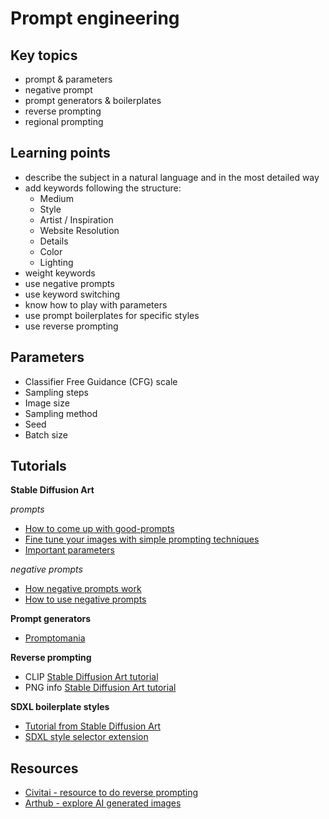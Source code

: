 # Prompt engineering

## Key topics

- prompt & parameters
- negative prompt
- prompt generators & boilerplates
- reverse prompting
- regional prompting

## Learning points

- describe the subject in a natural language and in the most detailed way
- add keywords following the structure:
    - Medium
    - Style
    - Artist / Inspiration
    - Website	Resolution
    - Details
    - Color
    - Lighting
- weight keywords
- use negative prompts
- use keyword switching
- know how to play with parameters
- use prompt boilerplates for specific styles
- use reverse prompting

## Parameters

- Classifier Free Guidance (CFG) scale
- Sampling steps
- Image size
- Sampling method
- Seed
- Batch size

## Tutorials

**Stable Diffusion Art**

_prompts_

- [How to come up with good-prompts](https://stable-diffusion-art.com/how-to-come-up-with-good-prompts-for-ai-image-generation/)
- [Fine tune your images with simple prompting techniques](https://stable-diffusion-art.com/fine-tune-your-ai-images-with-these-simple-prompting-techniques/)
- [Important parameters](https://stable-diffusion-art.com/know-these-important-parameters-for-stunning-ai-images/)

_negative prompts_

- [How negative prompts work](https://stable-diffusion-art.com/how-negative-prompt-work/)
- [How to use negative prompts](https://stable-diffusion-art.com/how-to-use-negative-prompts/)

**Prompt generators**

- [Promptomania](https://promptomania.com/stable-diffusion-prompt-builder/)

**Reverse prompting**
- CLIP  [Stable Diffusion Art tutorial](https://stable-diffusion-art.com/automatic1111/#Get_prompt_from_an_image)
- PNG info [Stable Diffusion Art tutorial](https://stable-diffusion-art.com/automatic1111/#PNG_Info)

**SDXL boilerplate styles**

- [Tutorial from Stable Diffusion Art](https://stable-diffusion-art.com/sdxl-styles/)
- [SDXL style selector extension](https://github.com/ahgsql/StyleSelectorXL)

## Resources
- [Civitai - resource to do reverse prompting](https://civitai.com/images)
- [Arthub - explore AI generated images](https://arthub.ai/)
